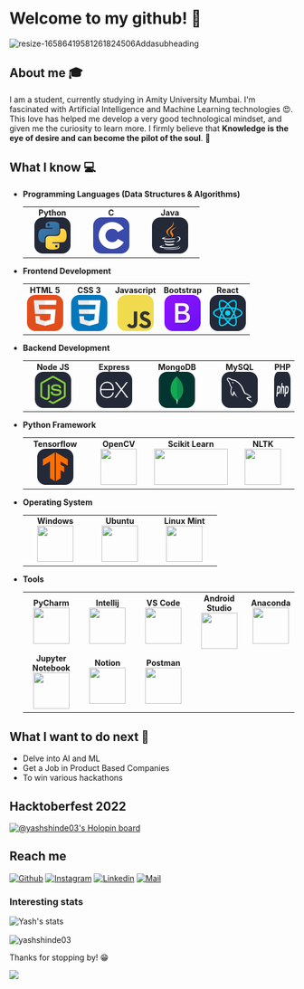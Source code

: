 # Welcome to my github! 👋


![resize-16586419581261824506Addasubheading](https://user-images.githubusercontent.com/83110202/193270295-2db4767c-79a0-414d-813c-4d448208df69.png)



## About me :mortar_board:
I am a student, currently studying in Amity University Mumbai. I'm fascinated with Artificial Intelligence and Machine Learning technologies 😍. This love has helped me develop a very good technological mindset, and given me the curiosity to learn more. I firmly believe that **Knowledge is the eye of desire and can become the pilot of the soul**. 🧠

## What I know :computer:
- **Programming Languages (Data Structures & Algorithms)**
	<center>
		<table>
			<tbody>
				<tr>
					<td width="25%" align="center">
						<span><strong>Python</strong></span><br/>
						<img height="64px" width="64px" src="https://raw.githubusercontent.com/tandpfun/skill-icons/d1c752b99bb25a0e5aa363bae1db2809173ee966/icons/Python-Dark.svg">
					</td>
					<td width="25%" align="center">
						<span><strong>C</strong></span><br/>
						<img height="64px" width="64px" src="https://raw.githubusercontent.com/tandpfun/skill-icons/d1c752b99bb25a0e5aa363bae1db2809173ee966/icons/C.svg">
					</td>
					<td width="25%" align="center">
						<span><strong>Java</strong></span><br/>
						<img height="64px" width="64px" src="https://github.com/tandpfun/skill-icons/blob/main/icons/Java-Dark.svg">
					</td>
				</tr>
			</tbody>
		</table>
	</center>
- **Frontend Development**
	<center>
		<table>
			<tbody>
				<tr>
					<td align="center">
						<span><strong>HTML 5</strong></span><br/>
						<img height="64px" width="64px" src="https://github.com/tandpfun/skill-icons/blob/main/icons/HTML.svg">
					</td>
					<td align="center">
						<span><strong>CSS 3</strong></span><br/>
						<img height="64px" width="64px" src="https://raw.githubusercontent.com/tandpfun/skill-icons/main/icons/CSS.svg">
					</td>
					<td align="center">
						<span><strong>Javascript</strong></span><br/>
						<img height="64px" width="64px" src="https://raw.githubusercontent.com/tandpfun/skill-icons/main/icons/JavaScript.svg">
					</td>
					<td align="center">
						<span><strong>Bootstrap</strong></span><br/>
						<img height="64px" width="64px" src="https://raw.githubusercontent.com/tandpfun/skill-icons/main/icons/Bootstrap.svg">
					</td>
					<td align="center">
						<span><strong>React</strong></span><br/>
						<img height="64px" width="64px" src="https://raw.githubusercontent.com/tandpfun/skill-icons/main/icons/React-Dark.svg">
					</td>
				</tr>
				<!--<tr>
					<td align="center">
						<span><strong>Next JS</strong></span><br/>
						<img height="64px" width="64px" src="https://cdn.svgporn.com/logos/nextjs-icon.svg">
					</td>
					<td align="center">
						<span><strong>Vue.JS</strong></span><br/>
						<img height="64px" width="64px" src="https://cdn.svgporn.com/logos/vue.svg">
					</td>
				</tr>-->
			</tbody>
		</table>
	</center
	
- **Backend Development**
	<center>
		<table>
			<tbody>
				<tr>
					<td width="25%" align="center">
						<span><strong>Node JS</strong></span><br/>
						<img height="64px" width="64px" src="https://raw.githubusercontent.com/tandpfun/skill-icons/main/icons/NodeJS-Dark.svg">
					</td>
					<td width="25%" align="center">
						<span><strong>Express</strong></span><br/>
						<img height="64px" width="64px" src="https://raw.githubusercontent.com/tandpfun/skill-icons/main/icons/ExpressJS-Dark.svg">
					</td>
					<td width="25%" align="center">
						<span><strong>MongoDB</strong></span><br/>
						<img height="64px" width="64px" src="https://raw.githubusercontent.com/tandpfun/skill-icons/main/icons/MongoDB.svg">
					</td>
					<td width="25%" align="center">
						<span><strong>MySQL</strong></span><br/>
						<img height="64px" width="64px" src="https://raw.githubusercontent.com/tandpfun/skill-icons/main/icons/MySQL-Dark.svg">
					</td>
          <td align="center">
						<span><strong>PHP</strong></span><br/>
						<img height="64px" width="64px" src="https://raw.githubusercontent.com/tandpfun/skill-icons/main/icons/PHP-Dark.svg">
					</td>
				</tr>
			</tbody>
		</table>
	</center>
- **Python Framework**
	<center>
		<table>
			<tbody>
				<tr>
					<td width="25%" align="center">
						<span><strong>Tensorflow</strong></span><br/>
						<img height="64px" width="64px" src="https://github.com/tandpfun/skill-icons/blob/main/icons/TensorFlow-Dark.svg">
					</td>
					<td width="25%" align="center">
						<span><strong>OpenCV</strong></span><br/>
						<img height="64px" width="64px" src="https://user-images.githubusercontent.com/83110202/206860482-eeb170b7-62db-47d1-bc92-5f1507586732.png">
					</td>
					<td width="25%" align="center">
						<span><strong>Scikit Learn</strong></span><br/>
						<img height="64px" width="130px" src="https://upload.wikimedia.org/wikipedia/commons/thumb/0/05/Scikit_learn_logo_small.svg/1200px-Scikit_learn_logo_small.svg.png">
					</td>
					<td width="25%" align="center">
						<span><strong>NLTK</strong></span><br/>
						<img height="64px" width="64px" src="https://miro.medium.com/max/592/1*YM2HXc7f4v02pZBEO8h-qw.png">
					</td>
				</tr>
				</tr>
			</tbody>
		</table>
	</center>
- **Operating System**
	<center>
		<table>
			<tbody>
				<tr>
					<td width="25%" align="center">
						<span><strong>Windows</strong></span><br/>
						<img height="64px" width="64px" src="https://user-images.githubusercontent.com/25181517/186884150-05e9ff6d-340e-4802-9533-2c3f02363ee3.png">
					</td>
					<td width="25%" align="center">
						<span><strong>Ubuntu</strong></span><br/>
						<img height="64px" width="64px" src="https://user-images.githubusercontent.com/25181517/186884153-99edc188-e4aa-4c84-91b0-e2df260ebc33.png">
					</td>
					<td width="25%" align="center">
						<span><strong>Linux Mint</strong></span><br/>
						<img height="64px" width="64px" src="https://user-images.githubusercontent.com/25181517/186884159-4b5e122b-95de-4a32-b10b-7f6fdffa4c5a.png">
					</td>
				</tr>
			</tbody>
		</table>
	</center>

- **Tools**
	<center>
		<table>
			<tbody>
				<tr>
					<td width="25%" align="center">
						<span><strong>PyCharm</strong></span><br/>
						<img height="64px" width="64px" src="https://upload.wikimedia.org/wikipedia/commons/thumb/1/1d/PyCharm_Icon.svg/768px-PyCharm_Icon.svg.png?20200803065702">
					</td>
					<td width="25%" align="center">
						<span><strong>Intellij</strong></span><br/>
						<img height="64px" width="64px" src="https://user-images.githubusercontent.com/25181517/192108890-200809d1-439c-4e23-90d3-b090cf9a4eea.png">
					</td>
					<td width="25%" align="center">
						<span><strong>VS Code</strong></span><br/>
						<img height="64px" width="64px" src="https://user-images.githubusercontent.com/25181517/192108891-d86b6220-e232-423a-bf5f-90903e6887c3.png">
					</td>
					<td width="25%" align="center">
						<span><strong>Android Studio</strong></span><br/>
						<img height="64px" width="64px" src="https://user-images.githubusercontent.com/25181517/192108895-20dc3343-43e3-4a54-a90e-13a4abbc57b9.png">
					</td>
					<td width="25%" align="center">
						<span><strong>Anaconda</strong></span><br/>
						<img height="64px" width="64px" src="https://cdn.jsdelivr.net/gh/devicons/devicon/icons/anaconda/anaconda-original.svg">
					</td>
				</tr>
				<tr>
					<td width="25%" align="center">
						<span><strong>Jupyter Notebook</strong></span><br/>
						<img height="64px" width="64px" src="https://user-images.githubusercontent.com/25181517/183914128-3fc88b4a-4ac1-40e6-9443-9a30182379b7.png">
					</td>
					<td width="25%" align="center">
						<span><strong>Notion</strong></span><br/>
						<img height="64px" width="64px" src="https://upload.wikimedia.org/wikipedia/commons/thumb/e/e9/Notion-logo.svg/1024px-Notion-logo.svg.png">
					</td>
					<td width="25%" align="center">
						<span><strong>Postman</strong></span><br/>
						<img height="64px" width="64px" src="https://user-images.githubusercontent.com/25181517/192109061-e138ca71-337c-4019-8d42-4792fdaa7128.png">
					</td>
				</tr>
			</tbody>
		</table>
	</center>
## What I want to do next :thinking:
- Delve into AI and ML
- Get a Job in Product Based Companies
- To win various hackathons
## Hacktoberfest 2022
[![@yashshinde03's Holopin board](https://holopin.me/yashshinde03)](https://holopin.io/@yashshinde03)
## Reach me 
[![Github](https://img.shields.io/github/followers/yashshinde03?label=Follow&style=social)](https://github.com/yashshinde03)
[![Instagram](https://img.shields.io/badge/-@yash_shinde_10_3-red?style=flat-square&logo=instagram&logoColor=white&link=https://www.instagram.com/yash_shinde_10_3/)](https://www.instagram.com/yash_shinde_10_3/)
[![Linkedin](https://img.shields.io/badge/-Yash%20Shinde-blue?style=flat-square&logo=linkedin&logoColor=white&link=https://www.linkedin.com/in/yash-shinde-134560202/)](https://www.linkedin.com/in/yash-shinde-134560202/)
[![Mail](https://img.shields.io/badge/-yashrshinde03@gmail.com-gray?style=flat-square&logo=gmail&logoColor=red&link=https://www.linkedin.com/in/yash-shinde-134560202/)](mailto:yashrshinde03@gmail.com)


### Interesting stats

![Yash's stats](https://github-readme-stats.vercel.app/api?username=yashshinde03&show_icons=true&count_private=true&hide=stars)
<p><img align="center" src="https://github-readme-streak-stats.herokuapp.com/?user=yashshinde03&" alt="yashshinde03" /></p>


Thanks for stopping by! 😁

![](https://komarev.com/ghpvc/?username=yashshinde03&color=blueviolet)




